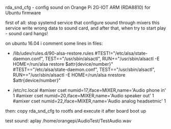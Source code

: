 rda_snd_cfg - config sound on Orange Pi 2G-IOT ARM (RDA8810) for Ubuntu firmware

first of all:
 stop systemd service that configure sound through mixers
 this service write wrong data to sound card, and after that, when try to start play - sound card hangs!

on ubuntu 16.04 i comment some lines in files:
 - /lib/udev/rules.d/90-alsa-restore.rules
    #TEST!="/etc/alsa/state-daemon.conf", TEST=="/usr/sbin/alsactl", RUN+="/usr/sbin/alsactl -E HOME=/run/alsa restore $attr{device/number}"
    #TEST=="/etc/alsa/state-daemon.conf", TEST=="/usr/sbin/alsactl", RUN+="/usr/sbin/alsactl -E HOME=/run/alsa nrestore $attr{device/number}"

 - /etc/rc.local
    #amixer cset numid=17,iface=MIXER,name='Audio phone in' 1
    #amixer cset numid=20,iface=MIXER,name='Audio speaker out' 1
    #amixer cset numid=22,iface=MIXER,name='Audio analog headsetmic' 1

then:
 copy rda_snd_cfg to rootfs and execute it after board boot up

test sound: aplay /home/orangepi/AudioTest/TestAudio.wav


